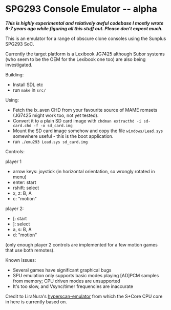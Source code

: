 # SPG293 Console Emulator -- alpha

***This is highly experimental and relatively awful codebase I mostly wrote 6-7 years ago while figuring all this stuff out. Please don't expect much.***

This is an emulator for a range of obscure clone consoles using the Sunplus SPG293 SoC.

Currently the target platform is a Lexibook JG7425 although Subor systems (who seem to be the OEM for the Lexibook one too) are also being investigated.

Building:

 - Install SDL etc
 - run `make` in `src/`

Using:

 - Fetch the lx_aven CHD from your favourite source of MAME romsets (JG7425 might work too, not yet tested).
 - Convert it to a plain SD card image with `chdman extracthd -i sd-card.chd -f -o sd_card.img`
 - Mount the SD card image somehow and copy the file `windows/Lead.sys` somewhere useful - this is the boot application.
 - run `./emu293 Lead.sys sd_card.img`

Controls:

player 1
 - arrow keys: joystick (in horizontal orientation, so wrongly rotated in menu)
 - enter: start
 - rshift: select
 - x, z: B, A
 - c: "motion"

player 2:
 - \[: start
 - \]: select
 - a, s: B, A
 - d: "motion"

(only enough player 2 controls are implemented for a few motion games that use both remotes).

Known issues:
 - Several games have significant graphical bugs
 - SPU emulation only supports basic modes playing \[AD\]PCM samples from memory; CPU driven modes are unsupported
 - It's too slow, and Vsync/timer frequencies are inaccurate

Credit to LiraNura's [hyperscan-emulator](https://github.com/LiraNuna/hyperscan-emulator/) from which the S+Core CPU core in here is currently based on.
